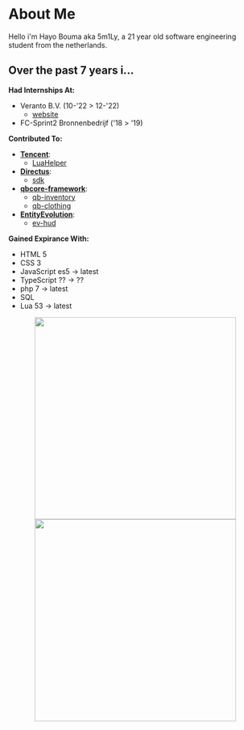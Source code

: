 # About Me

Hello i'm Hayo Bouma aka 5m1Ly, a 21 year old software engineering student from the netherlands.

## Over the past 7 years i...

**Had Internships At:**
- Veranto B.V. (10-'22 > 12-'22)
  - [website](https://veranto.nl/)
- FC-Sprint2 Bronnenbedrijf ('18 > '19)

**Contributed To:**
- [**Tencent**](https://github.com/tencent):
  - [LuaHelper](https://github.com/Tencent/LuaHelper)
- [**Directus**](https://github.com/directus):
  - [sdk](https://github.com/directus/sdk)
- [**qbcore-framework**](https://github.com/qbcore-framework):
  - [qb-inventory](https://github.com/qbcore-framework/qb-inventory)
  - [qb-clothing](https://github.com/qbcore-framework/qb-clothing)
- [**EntityEvolution**](https://github.com/EntityEvolution):
  - [ev-hud](https://github.com/EntityEvolution/ev-hud)

**Gained Expirance With:**
- HTML 5
- CSS 3
- JavaScript es5 -> latest
- TypeScript ?? -> ??
- php 7 -> latest
- SQL
- Lua 53 -> latest

<p align = "center">
  <img src = "https://github-readme-stats.vercel.app/api?username=5m1Ly&show_icons=true&theme=dark&hide_border=true" width = 400>
  <img src = "https://github-readme-streak-stats.herokuapp.com?user=5m1Ly&theme=dark&hide_border=true" width = 400>
</p>

